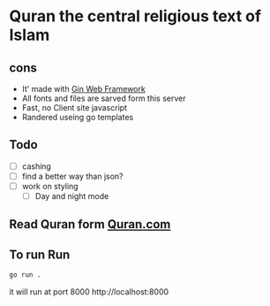 # Quran the central religious text of Islam

## cons
- It' made with [Gin Web Framework](https://gin-gonic.com/)
- All fonts and files are sarved form this server
- Fast, no Client site javascript
- Randered useing go templates

## Todo
- [ ] cashing
- [ ] find a better way than json?
- [ ] work on styling
    - [ ] Day and night mode

## Read Quran form [Quran.com](https://quran.com/)

## To run Run
```bash
go run .
```
it will run at port 8000
http://localhost:8000

